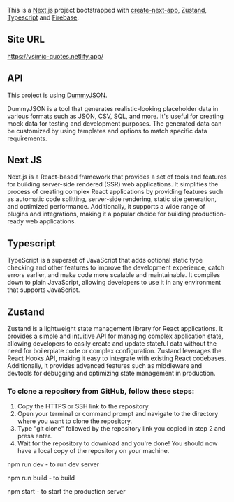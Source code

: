This is a [Next.js](https://nextjs.org/) project bootstrapped with [create-next-app](https://github.com/vercel/next.js/tree/canary/packages/create-next-app),  [Zustand](https://github.com/pmndrs/zustand), [Typescript](https://www.typescriptlang.org/) and [Firebase](https://firebase.google.com/?gclid=CjwKCAiAl9efBhAkEiwA4TorigCFgtqitBu_w8ROWEk2reMTrSpZTpmVmoNgOt1EpZ9eidHXz_lgehoCrtwQAvD_BwE&gclsrc=aw.ds).

## Site URL
https://vsimic-quotes.netlify.app/

## API
This project is using [DummyJSON](https://dummyjson.com/).

DummyJSON is a tool that generates realistic-looking placeholder data in various formats such as JSON, CSV, SQL, and more. It's useful for creating mock data for testing and development purposes. The generated data can be customized by using templates and options to match specific data requirements.

## Next JS
Next.js is a React-based framework that provides a set of tools and features for building server-side rendered (SSR) web applications. It simplifies the process of creating complex React applications by providing features such as automatic code splitting, server-side rendering, static site generation, and optimized performance. Additionally, it supports a wide range of plugins and integrations, making it a popular choice for building production-ready web applications.

## Typescript
TypeScript is a superset of JavaScript that adds optional static type checking and other features to improve the development experience, catch errors earlier, and make code more scalable and maintainable. It compiles down to plain JavaScript, allowing developers to use it in any environment that supports JavaScript.

## Zustand
Zustand is a lightweight state management library for React applications. It provides a simple and intuitive API for managing complex application state, allowing developers to easily create and update stateful data without the need for boilerplate code or complex configuration. Zustand leverages the React Hooks API, making it easy to integrate with existing React codebases. Additionally, it provides advanced features such as middleware and devtools for debugging and optimizing state management in production.

### To clone a repository from GitHub, follow these steps:

1. Copy the HTTPS or SSH link to the repository.
2. Open your terminal or command prompt and navigate to the directory where you want to clone the repository.
3. Type "git clone" followed by the repository link you copied in step 2 and press enter.
4. Wait for the repository to download and you're done! You should now have a local copy of the repository on your machine.

npm run dev - to run dev server

npm run build - to build 

npm start - to start the production server
